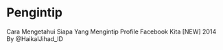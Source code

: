 Pengintip
=========

Cara Mengetahui Siapa Yang Mengintip Profile Facebook Kita [NEW] 2014 By @HaikalJihad_ID
